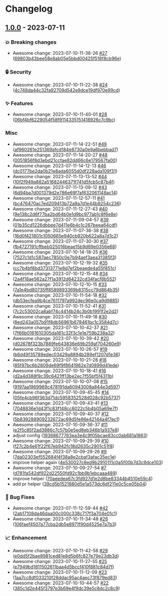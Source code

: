 # Changelog

## [1.0.0](https://github.com/woodpecker-ci/woodpecker/releases/tag/1.0.0) - 2023-07-11

### 💥 Breaking changes

- Awesome change: 2023-07-10-11-38-26 [#27](https://github.com/woodpecker-ci/woodpecker/pull/27) ([69803b43bee58e8ab05e5bbd00425f518f8cb96e](https://github.com/woodpecker-ci/woodpecker/commit/69803b43bee58e8ab05e5bbd00425f518f8cb96e))

### 🔒 Security

- Awesome change: 2023-07-10-11-22-38 [#24](https://github.com/woodpecker-ci/woodpecker/pull/24) ([4c748da44c32fa92709d542e9dce19df970e99cd](https://github.com/woodpecker-ci/woodpecker/commit/4c748da44c32fa92709d542e9dce19df970e99cd))

### ✨ Features

- Awesome change: 2023-07-10-11-40-01 [#28](https://github.com/woodpecker-ci/woodpecker/pull/28) ([06bf4bf6229054f58f9114335151418926c7c9bc](https://github.com/woodpecker-ci/woodpecker/commit/06bf4bf6229054f58f9114335151418926c7c9bc))

### Misc

- Awesome change: 2023-07-11-14-22-51 [#49](https://github.com/woodpecker-ci/woodpecker/pull/49) ([af960261e251369afcd184e8730a0e9a6bebbad7](https://github.com/woodpecker-ci/woodpecker/commit/af960261e251369afcd184e8730a0e9a6bebbad7))
- Awesome change: 2023-07-11-14-20-27 [#48](https://github.com/woodpecker-ci/woodpecker/pull/48) ([0051856f8d3ebd21ccfae82dd66c6e179567fa00](https://github.com/woodpecker-ci/woodpecker/commit/0051856f8d3ebd21ccfae82dd66c6e179567fa00))
- Awesome change: 2023-07-11-14-12-13 [#46](https://github.com/woodpecker-ci/woodpecker/pull/46) ([dc0177be2da0b21e8ada6055d0df228ada109f31](https://github.com/woodpecker-ci/woodpecker/commit/dc0177be2da0b21e8ada6055d0df228ada109f31))
- Awesome change: 2023-07-11-13-13-52 [#44](https://github.com/woodpecker-ci/woodpecker/pull/44) ([10f2f949a882a51682446371f741d5fcb5c87b4f](https://github.com/woodpecker-ci/woodpecker/commit/10f2f949a882a51682446371f741d5fcb5c87b4f))
- Awesome change: 2023-07-11-13-09-12 [#43](https://github.com/woodpecker-ci/woodpecker/pull/43) ([6d94ba7d001379d2e786e69f7af632061148ac14](https://github.com/woodpecker-ci/woodpecker/commit/6d94ba7d001379d2e786e69f7af632061148ac14))
- Awesome change: 2023-07-11-12-57-11 [#41](https://github.com/woodpecker-ci/woodpecker/pull/41) ([bc476470ac7ed209413b72a9a7d1e44b8254c236](https://github.com/woodpecker-ci/woodpecker/commit/bc476470ac7ed209413b72a9a7d1e44b8254c236))
- Awesome change: 2023-07-11-12-27-43 [#40](https://github.com/woodpecker-ci/woodpecker/pull/40) ([9e138c2d6f77ba2bd64b0e1d9bc977ab1c8f6e8e](https://github.com/woodpecker-ci/woodpecker/commit/9e138c2d6f77ba2bd64b0e1d9bc977ab1c8f6e8e))
- Awesome change: 2023-07-11-09-04-57 [#39](https://github.com/woodpecker-ci/woodpecker/pull/39) ([01b35cd1226dbbee7d411e6b4c1c267beea64cdf](https://github.com/woodpecker-ci/woodpecker/commit/01b35cd1226dbbee7d411e6b4c1c267beea64cdf))
- Awesome change: 2023-07-11-07-36-38 [#38](https://github.com/woodpecker-ci/woodpecker/pull/38) ([16d0f421801c1050665e940cb920b622a8a7d1c2](https://github.com/woodpecker-ci/woodpecker/commit/16d0f421801c1050665e940cb920b622a8a7d1c2))
- Awesome change: 2023-07-11-07-30-30 [#37](https://github.com/woodpecker-ci/woodpecker/pull/37) ([fb4727191cffbeb025016beae15b9d89e0356e68](https://github.com/woodpecker-ci/woodpecker/commit/fb4727191cffbeb025016beae15b9d89e0356e68))
- Awesome change: 2023-07-10-14-18-25 [#36](https://github.com/woodpecker-ci/woodpecker/pull/36) ([7527c1d1c587aec7850c0e7b94aef3aea31385f3](https://github.com/woodpecker-ci/woodpecker/commit/7527c1d1c587aec7850c0e7b94aef3aea31385f3))
- Awesome change: 2023-07-10-12-19-32 [#35](https://github.com/woodpecker-ci/woodpecker/pull/35) ([cc7b4bf8bd37313771e8d7ef2beaede4a55f851c](https://github.com/woodpecker-ci/woodpecker/commit/cc7b4bf8bd37313771e8d7ef2beaede4a55f851c))
- Awesome change: 2023-07-10-12-15-48 [#34](https://github.com/woodpecker-ci/woodpecker/pull/34) ([2a4f18ae562a27f1a3912d64232cd34facf8b552](https://github.com/woodpecker-ci/woodpecker/commit/2a4f18ae562a27f1a3912d64232cd34facf8b552))
- Awesome change: 2023-07-10-12-10-15 [#33](https://github.com/woodpecker-ci/woodpecker/pull/33) ([7a1e4bd80735ff8589893369b8315cc79d864b35](https://github.com/woodpecker-ci/woodpecker/commit/7a1e4bd80735ff8589893369b8315cc79d864b35))
- Awesome change: 2023-07-10-11-54-18 [#32](https://github.com/woodpecker-ci/woodpecker/pull/32) ([db53ecfea9b4ce7611797a992dec96e0ca9d9885](https://github.com/woodpecker-ci/woodpecker/commit/db53ecfea9b4ce7611797a992dec96e0ca9d9885))
- Awesome change: 2023-07-10-11-52-41 [#31](https://github.com/woodpecker-ci/woodpecker/pull/31) ([7c2c53002ca8abf74c4414b24c3b0b1991f2e2d2](https://github.com/woodpecker-ci/woodpecker/commit/7c2c53002ca8abf74c4414b24c3b0b1991f2e2d2))
- Awesome change: 2023-07-10-11-49-18 [#30](https://github.com/woodpecker-ci/woodpecker/pull/30) ([6ed243a057b91f8db56961b678461bc1c3584d7c](https://github.com/woodpecker-ci/woodpecker/commit/6ed243a057b91f8db56961b678461bc1c3584d7c))
- Awesome change: 2023-07-10-10-42-37 [#21](https://github.com/woodpecker-ci/woodpecker/pull/21) ([7f66b0161610305da161c32f3c1e1e759b238a32](https://github.com/woodpecker-ci/woodpecker/commit/7f66b0161610305da161c32f3c1e1e759b238a32))
- Awesome change: 2023-07-10-10-39-42 [#20](https://github.com/woodpecker-ci/woodpecker/pull/20) ([d02678f323b7889fe643836e69b259af704260e9](https://github.com/woodpecker-ci/woodpecker/commit/d02678f323b7889fe643836e69b259af704260e9))
- Awesome change: 2023-07-10-10-26-57 [#19](https://github.com/woodpecker-ci/woodpecker/pull/19) ([b6d49f35789edec03429a8894b289ef1207d1e36](https://github.com/woodpecker-ci/woodpecker/commit/b6d49f35789edec03429a8894b289ef1207d1e36))
- Awesome change: 2023-07-10-10-21-28 [#18](https://github.com/woodpecker-ci/woodpecker/pull/18) ([85f97bc6b2809de69f9f8641962e7d0899d41ede](https://github.com/woodpecker-ci/woodpecker/commit/85f97bc6b2809de69f9f8641962e7d0899d41ede))
- Awesome change: 2023-07-10-10-18-41 [#16](https://github.com/woodpecker-ci/woodpecker/pull/16) ([d2a4d388f9c39c6421ff13be2ec7f55bf5f4311b](https://github.com/woodpecker-ci/woodpecker/commit/d2a4d388f9c39c6421ff13be2ec7f55bf5f4311b))
- Awesome change: 2023-07-10-10-07-08 [#15](https://github.com/woodpecker-ci/woodpecker/pull/15) ([9197aa1969969c478191da60943008a844e3d597](https://github.com/woodpecker-ci/woodpecker/commit/9197aa1969969c478191da60943008a844e3d597))
- Awesome change: 2023-07-10-09-45-45 [#14](https://github.com/woodpecker-ci/woodpecker/pull/14) ([05fe4cb96f363d71dc5958352528d028c92b5737](https://github.com/woodpecker-ci/woodpecker/commit/05fe4cb96f363d71dc5958352528d028c92b5737))
- Awesome change: 2023-07-10-09-43-41 [#13](https://github.com/woodpecker-ci/woodpecker/pull/13) ([7048836e1d43f1c83f148cc8022c5b4b05a69e7f](https://github.com/woodpecker-ci/woodpecker/commit/7048836e1d43f1c83f148cc8022c5b4b05a69e7f))
- Awesome change: 2023-07-10-09-40-37 [#12](https://github.com/woodpecker-ci/woodpecker/pull/12) ([5b839288909232672ac69d5fe86e42144a4f7ec1](https://github.com/woodpecker-ci/woodpecker/commit/5b839288909232672ac69d5fe86e42144a4f7ec1))
- Awesome change: 2023-07-10-09-36-37 [#11](https://github.com/woodpecker-ci/woodpecker/pull/11) ([e2f5c85f2ad3886c7c57b0e5ed8eb346b1a937e8](https://github.com/woodpecker-ci/woodpecker/commit/e2f5c85f2ad3886c7c57b0e5ed8eb346b1a937e8))
- adjust config ([19368677783ea3e4c9f05bcae83cc0ab681a1863](https://github.com/woodpecker-ci/woodpecker/commit/19368677783ea3e4c9f05bcae83cc0ab681a1863))
- Awesome change: 2023-07-10-09-29-39 [#10](https://github.com/woodpecker-ci/woodpecker/pull/10) ([f27c2b4e61f22f67eb942fc18d2635c2901c51f8](https://github.com/woodpecker-ci/woodpecker/commit/f27c2b4e61f22f67eb942fc18d2635c2901c51f8))
- Awesome change: 2023-07-10-09-29-26 [#9](https://github.com/woodpecker-ci/woodpecker/pull/9) ([7da02303ef552684f4f38a8e2cbaf3afac35ec1e](https://github.com/woodpecker-ci/woodpecker/commit/7da02303ef552684f4f38a8e2cbaf3afac35ec1e))
- improve helper again ([4e530027c8ed9b2910111c0a5f00b7d3c9dce103](https://github.com/woodpecker-ci/woodpecker/commit/4e530027c8ed9b2910111c0a5f00b7d3c9dce103))
- Awesome change: 2023-07-10-09-27-54 [#7](https://github.com/woodpecker-ci/woodpecker/pull/7) ([d781fa542df922d22550fd92c1bb9b1ebcaaa489](https://github.com/woodpecker-ci/woodpecker/commit/d781fa542df922d22550fd92c1bb9b1ebcaaa489))
- improve helper ([70aeedea67c3fd927d1e2d8be83344b4510e59c4](https://github.com/woodpecker-ci/woodpecker/commit/70aeedea67c3fd927d1e2d8be83344b4510e59c4))
- add pr helper ([39cd5b1521880d5e1a573dc6df211e0c5ce05b04](https://github.com/woodpecker-ci/woodpecker/commit/39cd5b1521880d5e1a573dc6df211e0c5ce05b04))

### 🐛 Bug Fixes

- Awesome change: 2023-07-11-12-59-44 [#42](https://github.com/woodpecker-ci/woodpecker/pull/42) ([2ab17108da46daa00c000c338c717f3a704e01c1](https://github.com/woodpecker-ci/woodpecker/commit/2ab17108da46daa00c000c338c717f3a704e01c1))
- Awesome change: 2023-07-10-11-34-48 [#26](https://github.com/woodpecker-ci/woodpecker/pull/26) ([106faef4507a77cba2db5e8971f90d4525e7a7b3](https://github.com/woodpecker-ci/woodpecker/commit/106faef4507a77cba2db5e8971f90d4525e7a7b3))

### 📈 Enhancement

- Awesome change: 2023-07-10-11-42-58 [#29](https://github.com/woodpecker-ci/woodpecker/pull/29) ([e0dd5f2bae8981ced81e8d5b6fc827e79e23db3d](https://github.com/woodpecker-ci/woodpecker/commit/e0dd5f2bae8981ced81e8d5b6fc827e79e23db3d))
- Awesome change: 2023-07-10-11-27-55 [#25](https://github.com/woodpecker-ci/woodpecker/pull/25) ([e7949bd1811502611baa4d5bccf410f881c84d7f](https://github.com/woodpecker-ci/woodpecker/commit/e7949bd1811502611baa4d5bccf410f881c84d7f))
- Awesome change: 2023-07-10-11-12-09 [#23](https://github.com/woodpecker-ci/woodpecker/pull/23) ([1aa7cc8df033210f28ddac95ac4aec73f879ed83](https://github.com/woodpecker-ci/woodpecker/commit/1aa7cc8df033210f28ddac95ac4aec73f879ed83))
- Awesome change: 2023-07-10-10-44-57 [#22](https://github.com/woodpecker-ci/woodpecker/pull/22) ([385c1d2e445f3797e3b69e4f9dc39e5c8dc2c8c9](https://github.com/woodpecker-ci/woodpecker/commit/385c1d2e445f3797e3b69e4f9dc39e5c8dc2c8c9))